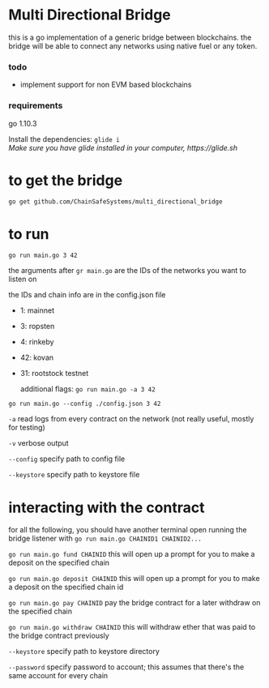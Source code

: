 # Multi Directional Bridge

this is a go implementation of a generic bridge between blockchains. the bridge will be able to connect any networks using native fuel or any token.

### todo
* implement support for non EVM based blockchains

### requirements
go 1.10.3

Install the dependencies:
`glide i`  
_Make sure you have glide installed in your computer, https://glide.sh_

# to get the bridge
`go get github.com/ChainSafeSystems/multi_directional_bridge`

# to run
`go run main.go 3 42`
  
  the arguments after `gr main.go` are the IDs of the networks you want to listen on
  
  the IDs and chain info are in the config.json file

* 1: mainnet

* 3: ropsten

* 4: rinkeby

* 42: kovan

* 31: rootstock testnet
  
  additional flags:
 `go run main.go -a 3 42`
 
 `go run main.go --config ./config.json 3 42`
 
 `-a` read logs from every contract on the network (not really useful, mostly for testing)
 
 `-v` verbose output
 
 `--config` specify path to config file
 
 `--keystore` specify path to keystore file

# interacting with the contract

for all the following, you should have another terminal open running the bridge listener with `go run main.go CHAINID1 CHAINID2...`

`go run main.go fund CHAINID` this will open up a prompt for you to make a deposit on the specified chain

`go run main.go deposit CHAINID` this will open up a prompt for you to make a deposit on the specified chain id

`go run main.go pay CHAINID` pay the bridge contract for a later withdraw on the specified chain

`go run main.go withdraw CHAINID` this will withdraw ether that was paid to the bridge contract previously 
 
 `--keystore` specify path to keystore directory
 
 `--password` specify password to account; this assumes that there's the same account for every chain
